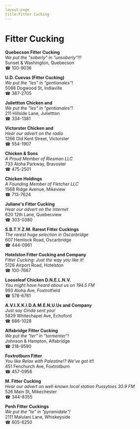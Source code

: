 ```yaml
---
layout:page
title:Fitter Cucking
---
```

# Fitter Cucking

**Quebecson Fitter Cucking**  
_We put the "soberly" in "unsoberly"!!!_  
Sunset & Washington, Quebecson  
☎ 100-9036



**U.D. Cuevas (Fitter Cucking)**  
_We put the "les" in "gentianales"!_  
5088 Dogwood St, Indiaville  
☎ 387-2705



**Juliettton Chicken and**  
_We put the "les" in "gentianales"!_  
211 Hillside Lane, Juliettton  
☎ 334-1381



**Victorster Chicken and**  
_Hear our advert on the radio_  
1266 Old Kent Street, Victorster  
☎ 554-1907



**Chicken & Sons**  
_A Proud Member of Riesman LLC_  
733 Aloha Parkway, Bravoster  
☎ 475-2501



**Chicken Holdings**  
_A Founding Member of Fletcher LLC_  
1568 Ridge Avenue, Mikeview  
☎ 713-7624



**Juliane's Fitter Cucking**  
_Hear our advert on the Internet_  
620 12th Lane, Quebecview  
☎ 303-0380



**S.B.T.Y.Z.M. Rarest Fitter Cuckings**  
_The rarest huge selection in Oscarbridge_  
607 Hemlock Road, Oscarbridge  
☎ 444-0961



**Hotelston Fitter Cucking and Company**  
_Fitter Cucking: Just the way you like it!_  
5126 Airport Road, Hotelston  
☎ 100-7667



**Looseleaf Chicken D.N.E.L.N.V.**  
_You might have heard about us on 194.5 FM_  
993 Aloha Ave, Foxtrotfield  
☎ 578-6761



**A.V.I.X.K.I.D.A.M.E.N.U.Us and Company**  
_Just say Cinda sent you!_  
5829 Whitechapel Ave, Echoford  
☎ 686-1028



**Alfabridge Fitter Cucking**  
_We put the "ter" in "tormenter"!_  
Johnson & Hampton, Alfabridge  
☎ 218-9590



**Foxtrotburn Fitter**  
_You like Relax with Palestine!? We've got it!!_  
451 Fenchurch Ave, Foxtrotburn  
☎ 457-0956



**M. Fitter Cucking**  
_Hear our advert on well-known local station Pussytoes 30.9 FM_  
526 Main St, Mikechester  
☎ 344-8355



**Penh Fitter Cuckings**  
_We put the "te" in "pyramidate"!_  
2111 Malulani Lane, Whiskeyside  
☎ 605-6250



